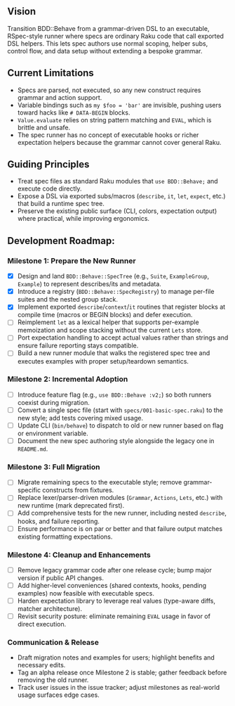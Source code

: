 ## Vision
Transition BDD::Behave from a grammar-driven DSL to an executable, RSpec-style runner where specs are ordinary Raku code that call exported DSL helpers. This lets spec authors use normal scoping, helper subs, control flow, and data setup without extending a bespoke grammar.

## Current Limitations
- Specs are parsed, not executed, so any new construct requires grammar and action support.
- Variable bindings such as `my $foo = 'bar'` are invisible, pushing users toward hacks like `# DATA-BEGIN` blocks.
- `Value.evaluate` relies on string pattern matching and `EVAL`, which is brittle and unsafe.
- The spec runner has no concept of executable hooks or richer expectation helpers because the grammar cannot cover general Raku.

## Guiding Principles
- Treat spec files as standard Raku modules that `use BDD::Behave;` and execute code directly.
- Expose a DSL via exported subs/macros (`describe`, `it`, `let`, `expect`, etc.) that build a runtime spec tree.
- Preserve the existing public surface (CLI, colors, expectation output) where practical, while improving ergonomics.

## Development Roadmap:

### Milestone 1: Prepare the New Runner
- [x] Design and land `BDD::Behave::SpecTree` (e.g., `Suite`, `ExampleGroup`, `Example`) to represent describes/its and metadata.
- [x] Introduce a registry (`BDD::Behave::SpecRegistry`) to manage per-file suites and the nested group stack.
- [x] Implement exported `describe`/`context`/`it` routines that register blocks at compile time (macros or BEGIN blocks) and defer execution.
- [ ] Reimplement `let` as a lexical helper that supports per-example memoization and scope stacking without the current `Lets` store.
- [ ] Port expectation handling to accept actual values rather than strings and ensure failure reporting stays compatible.
- [ ] Build a new runner module that walks the registered spec tree and executes examples with proper setup/teardown semantics.

### Milestone 2: Incremental Adoption
- [ ] Introduce feature flag (e.g., `use BDD::Behave :v2;`) so both runners coexist during migration.
- [ ] Convert a single spec file (start with `specs/001-basic-spec.raku`) to the new style; add tests covering mixed usage.
- [ ] Update CLI (`bin/behave`) to dispatch to old or new runner based on flag or environment variable.
- [ ] Document the new spec authoring style alongside the legacy one in `README.md`.

### Milestone 3: Full Migration
- [ ] Migrate remaining specs to the executable style; remove grammar-specific constructs from fixtures.
- [ ] Replace lexer/parser-driven modules (`Grammar`, `Actions`, `Lets`, etc.) with new runtime (mark deprecated first).
- [ ] Add comprehensive tests for the new runner, including nested `describe`, hooks, and failure reporting.
- [ ] Ensure performance is on par or better and that failure output matches existing formatting expectations.

### Milestone 4: Cleanup and Enhancements
- [ ] Remove legacy grammar code after one release cycle; bump major version if public API changes.
- [ ] Add higher-level conveniences (shared contexts, hooks, pending examples) now feasible with executable specs.
- [ ] Harden expectation library to leverage real values (type-aware diffs, matcher architecture).
- [ ] Revisit security posture: eliminate remaining `EVAL` usage in favor of direct execution.

### Communication & Release
- Draft migration notes and examples for users; highlight benefits and necessary edits.
- Tag an alpha release once Milestone 2 is stable; gather feedback before removing the old runner.
- Track user issues in the issue tracker; adjust milestones as real-world usage surfaces edge cases.
